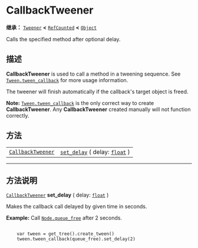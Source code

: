 <!-- ⚠ 请勿编辑本文件 ⚠ -->
<!-- 本文档使用脚本从 WeDot 引擎源码仓库生成。 -->
<!-- 生成脚本：https://github.com/WeDot-Engine/WeDot/tree/master/doc/tools/make_md.py； -->
<!-- 原文件：https://github.com/WeDot-Engine/WeDot/tree/master/doc/classes/CallbackTweener.xml。 -->

<div id="_class_callbacktweener"></div>

# CallbackTweener

**继承：** [`Tweener`](class_tweener.md) **<** [`RefCounted`](class_refcounted.md) **<** [`Object`](class_object.md)

Calls the specified method after optional delay.

## 描述

**CallbackTweener** is used to call a method in a tweening sequence. See [`Tween.tween_callback`](class_tween.md#class_tween_method_tween_callback) for more usage information.

The tweener will finish automatically if the callback's target object is freed.

 **Note:** [`Tween.tween_callback`](class_tween.md#class_tween_method_tween_callback) is the only correct way to create **CallbackTweener**. Any **CallbackTweener** created manually will not function correctly.

## 方法

|||
|:-:|:--|
| [`CallbackTweener`](class_callbacktweener.md) | [`set_delay`](class_callbacktweener.md#class_callbacktweener_method_set_delay) ( delay: [`float`](class_float.md) ) |

<!-- rst-class:: classref-section-separator -->

---

## 方法说明

<div id="_class_callbacktweener_method_set_delay"></div>

[`CallbackTweener`](class_callbacktweener.md) **set_delay** ( delay: [`float`](class_float.md) )<div id="class_callbacktweener_method_set_delay"></div>

Makes the callback call delayed by given time in seconds.

 **Example:** Call [`Node.queue_free`](class_node.md#class_node_method_queue_free) after 2 seconds.

```

    var tween = get_tree().create_tween()
    tween.tween_callback(queue_free).set_delay(2)
```



[^virtual]: 本方法通常需要用户覆盖才能生效。
[^const]: 本方法无副作用，不会修改该实例的任何成员变量。
[^vararg]: 本方法除了能接受在此处描述的参数外，还能够继续接受任意数量的参数。
[^constructor]: 本方法用于构造某个类型。
[^static]: 调用本方法无需实例，可直接使用类名进行调用。
[^operator]: 本方法描述的是使用本类型作为左操作数的有效运算符。
[^bitfield]: 这个值是由下列位标志构成位掩码的整数。
[^void]: 无返回值。
